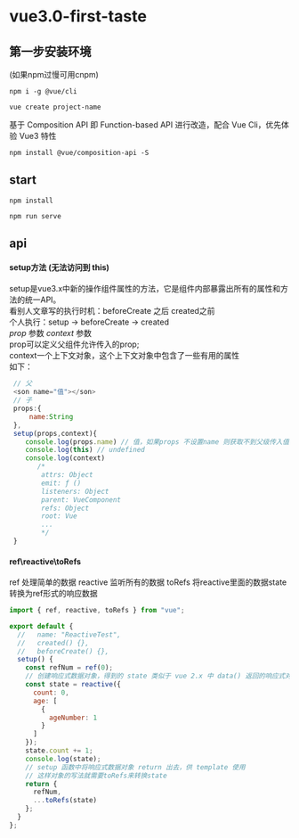 # vue3.0-first-taste

## 第一步安装环境
(如果npm过慢可用cnpm)
```
npm i -g @vue/cli
```
```
vue create project-name
```
基于 Composition API 即 Function-based API 进行改造，配合 Vue Cli，优先体验 Vue3 特性
```
npm install @vue/composition-api -S
```
## start
```
npm install
```
```
npm run serve
```

## api

#### setup方法 (无法访问到 this)
setup是vue3.x中新的操作组件属性的方法，它是组件内部暴露出所有的属性和方法的统一API。<br>
看别人文章写的执行时机：beforeCreate 之后 created之前<br>
个人执行：setup -> beforeCreate -> created<br>
*prop* 参数  *context* 参数<br>
prop可以定义父组件允许传入的prop;<br>
context一个上下文对象，这个上下文对象中包含了一些有用的属性<br>
如下：
```javascript
 // 父
 <son name="值"></son>
 // 子
 props:{
     name:String
 },
 setup(props,context){
    console.log(props.name) // 值，如果props 不设置name 则获取不到父级传入值
    console.log(this) // undefined
    console.log(context)
       /*
        attrs: Object
        emit: ƒ ()
        listeners: Object
        parent: VueComponent
        refs: Object
        root: Vue
        ...
        */
 }
```
####  ref\reactive\toRefs
ref 处理简单的数据
reactive 监听所有的数据
toRefs 将reactive里面的数据state转换为ref形式的响应数据
``` javascript
import { ref, reactive, toRefs } from "vue";

export default {
  //   name: "ReactiveTest",
  //   created() {},
  //   beforeCreate() {},
  setup() {
    const refNum = ref(0);
    // 创建响应式数据对象，得到的 state 类似于 vue 2.x 中 data() 返回的响应式对象
    const state = reactive({
      count: 0,
      age: [
        {
          ageNumber: 1
        }
      ]
    });
    state.count += 1;
    console.log(state);
    // setup 函数中将响应式数据对象 return 出去，供 template 使用
    // 这样对象的写法就需要toRefs来转换state
    return {
      refNum,
      ...toRefs(state)
    };
  }
};
```

